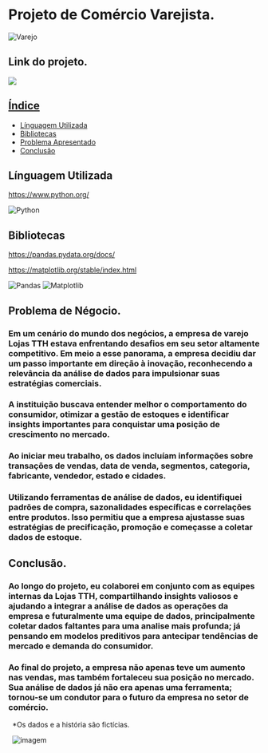 
# Projeto de Comércio Varejista.     

![Varejo](https://cdlpalmas.com.br/thumbnails.aspx?c=8e673c5f-8ede-4bd4-b87f-bbf697729fb2&w=800&h=700)


## Link do projeto.
<div align="left">  
<a href="https://github.com/felipefagion/Projetos/blob/main/projeto.ipynb" target="_blank"><img src="https://img.shields.io/badge/Go-00ADD8?style=for-the-badge&logo=go&logoColor=white"</a>

## Índice
- <a href="#linguaguagem">Línguagem Utilizada</a>
- <a href="#bibliotecas">Bibliotecas</a>
- <a href="#problema">Problema Apresentado</a>
- <a href="#conclusão">Conclusão<a>


## Línguagem Utilizada   
https://www.python.org/

![Python](https://img.shields.io/badge/Python-3776AB?style=for-the-badge&logo=python&logoColor=white)

## Bibliotecas 
https://pandas.pydata.org/docs/

https://matplotlib.org/stable/index.html

![Pandas](https://camo.githubusercontent.com/05cab52d05663cecbe47a23ca71075ba81b9080dd50561d0f76eb46e902cfef8/68747470733a2f2f696d672e736869656c64732e696f2f62616467652f70616e6461732d2532333135303435382e7376673f7374796c653d666f722d7468652d6261646765266c6f676f3d70616e646173266c6f676f436f6c6f723d7768697465)
![Matplotlib](https://camo.githubusercontent.com/9e175adcb5e76a230ffd53ed1e78034277d31171b77358865b2be148d0b523d3/68747470733a2f2f696d672e736869656c64732e696f2f62616467652f4d6174706c6f746c69622d2532336666666666662e7376673f7374796c653d666f722d7468652d6261646765266c6f676f3d4d6174706c6f746c6962266c6f676f436f6c6f723d626c61636b) 



## Problema de Négocio.


### Em um cenário do mundo dos negócios, a empresa de varejo Lojas TTH estava enfrentando desafios em seu setor altamente competitivo. Em meio a esse panorama, a empresa decidiu dar um passo importante em direção à inovação, reconhecendo a relevância da análise de dados para impulsionar suas estratégias comerciais.

### A instituição buscava entender melhor o comportamento do consumidor, otimizar a gestão de estoques e identificar insights importantes para conquistar uma posição de crescimento no mercado.
### Ao iniciar meu trabalho, os dados incluíam informações sobre transações de vendas, data de venda, segmentos, categoria, fabricante, vendedor, estado e cidades.

### Utilizando ferramentas  de análise de dados, eu identifiquei padrões de compra, sazonalidades específicas e correlações entre produtos. Isso permitiu que a empresa ajustasse suas estratégias de precificação, promoção e começasse a coletar dados de estoque.



## Conclusão.
### Ao longo do projeto, eu colaborei em conjunto com as equipes internas da Lojas TTH, compartilhando insights valiosos e ajudando a integrar a análise de dados as operações da empresa e futuralmente uma equipe de dados, principalmente coletar dados faltantes para uma analise mais profunda; já pensando em  modelos preditivos para antecipar tendências de mercado e demanda do consumidor.
### Ao final do projeto, a empresa não apenas teve um aumento nas vendas, mas também fortaleceu sua posição no mercado. Sua análise de dados já não era apenas uma ferramenta; tornou-se um condutor para o futuro da empresa no setor de comércio.
&nbsp;
*Os dados e a história são fictícias.

&nbsp;
![imagem](https://betalabs.com.br/wp-content/uploads/2023/02/inteligencia-artificial-e-commerce.png)
